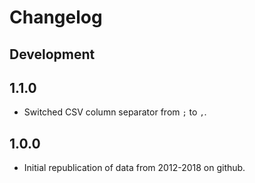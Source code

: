 # Changelog

## Development

## 1.1.0

- Switched CSV column separator from `;` to `,`.

## 1.0.0

- Initial republication of data from 2012-2018 on github.